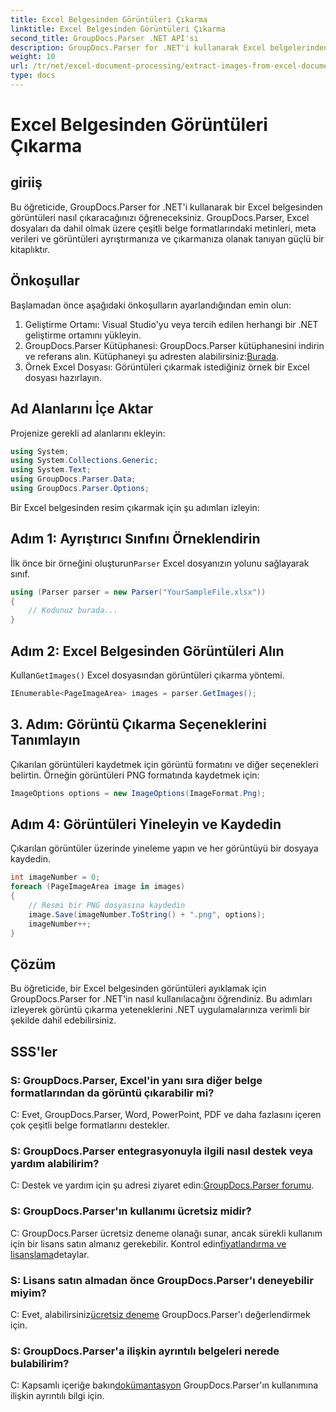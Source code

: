 ```yaml
---
title: Excel Belgesinden Görüntüleri Çıkarma
linktitle: Excel Belgesinden Görüntüleri Çıkarma
second_title: GroupDocs.Parser .NET API'si
description: GroupDocs.Parser for .NET'i kullanarak Excel belgelerinden görüntüleri nasıl çıkaracağınızı öğrenin. Kod örnekleri içeren adım adım kılavuz.
weight: 10
url: /tr/net/excel-document-processing/extract-images-from-excel-document/
type: docs
---
```

# Excel Belgesinden Görüntüleri Çıkarma

## giriiş
Bu öğreticide, GroupDocs.Parser for .NET'i kullanarak bir Excel belgesinden görüntüleri nasıl çıkaracağınızı öğreneceksiniz. GroupDocs.Parser, Excel dosyaları da dahil olmak üzere çeşitli belge formatlarındaki metinleri, meta verileri ve görüntüleri ayrıştırmanıza ve çıkarmanıza olanak tanıyan güçlü bir kitaplıktır.
## Önkoşullar
Başlamadan önce aşağıdaki önkoşulların ayarlandığından emin olun:
1. Geliştirme Ortamı: Visual Studio'yu veya tercih edilen herhangi bir .NET geliştirme ortamını yükleyin.
2.  GroupDocs.Parser Kütüphanesi: GroupDocs.Parser kütüphanesini indirin ve referans alın. Kütüphaneyi şu adresten alabilirsiniz:[Burada](https://releases.groupdocs.com/parser/net/).
3. Örnek Excel Dosyası: Görüntüleri çıkarmak istediğiniz örnek bir Excel dosyası hazırlayın.
## Ad Alanlarını İçe Aktar
Projenize gerekli ad alanlarını ekleyin:
```csharp
using System;
using System.Collections.Generic;
using System.Text;
using GroupDocs.Parser.Data;
using GroupDocs.Parser.Options;
```
Bir Excel belgesinden resim çıkarmak için şu adımları izleyin:
## Adım 1: Ayrıştırıcı Sınıfını Örneklendirin
 İlk önce bir örneğini oluşturun`Parser` Excel dosyanızın yolunu sağlayarak sınıf.
```csharp
using (Parser parser = new Parser("YourSampleFile.xlsx"))
{
    // Kodunuz burada...
}
```
## Adım 2: Excel Belgesinden Görüntüleri Alın
 Kullan`GetImages()` Excel dosyasından görüntüleri çıkarma yöntemi.
```csharp
IEnumerable<PageImageArea> images = parser.GetImages();
```
## 3. Adım: Görüntü Çıkarma Seçeneklerini Tanımlayın
Çıkarılan görüntüleri kaydetmek için görüntü formatını ve diğer seçenekleri belirtin. Örneğin görüntüleri PNG formatında kaydetmek için:
```csharp
ImageOptions options = new ImageOptions(ImageFormat.Png);
```
## Adım 4: Görüntüleri Yineleyin ve Kaydedin
Çıkarılan görüntüler üzerinde yineleme yapın ve her görüntüyü bir dosyaya kaydedin.
```csharp
int imageNumber = 0;
foreach (PageImageArea image in images)
{
    // Resmi bir PNG dosyasına kaydedin
    image.Save(imageNumber.ToString() + ".png", options);
    imageNumber++;
}
```
## Çözüm
Bu öğreticide, bir Excel belgesinden görüntüleri ayıklamak için GroupDocs.Parser for .NET'in nasıl kullanılacağını öğrendiniz. Bu adımları izleyerek görüntü çıkarma yeteneklerini .NET uygulamalarınıza verimli bir şekilde dahil edebilirsiniz.

## SSS'ler
### S: GroupDocs.Parser, Excel'in yanı sıra diğer belge formatlarından da görüntü çıkarabilir mi?
C: Evet, GroupDocs.Parser, Word, PowerPoint, PDF ve daha fazlasını içeren çok çeşitli belge formatlarını destekler.
### S: GroupDocs.Parser entegrasyonuyla ilgili nasıl destek veya yardım alabilirim?
 C: Destek ve yardım için şu adresi ziyaret edin:[GroupDocs.Parser forumu](https://forum.groupdocs.com/c/parser/17).
### S: GroupDocs.Parser'ın kullanımı ücretsiz midir?
 C: GroupDocs.Parser ücretsiz deneme olanağı sunar, ancak sürekli kullanım için bir lisans satın almanız gerekebilir. Kontrol edin[fiyatlandırma ve lisanslama](https://purchase.groupdocs.com/buy)detaylar.
### S: Lisans satın almadan önce GroupDocs.Parser'ı deneyebilir miyim?
 C: Evet, alabilirsiniz[ücretsiz deneme](https://releases.groupdocs.com/) GroupDocs.Parser'ı değerlendirmek için.
### S: GroupDocs.Parser'a ilişkin ayrıntılı belgeleri nerede bulabilirim?
 C: Kapsamlı içeriğe bakın[dokümantasyon](https://tutorials.groupdocs.com/parser/net/) GroupDocs.Parser'ın kullanımına ilişkin ayrıntılı bilgi için.